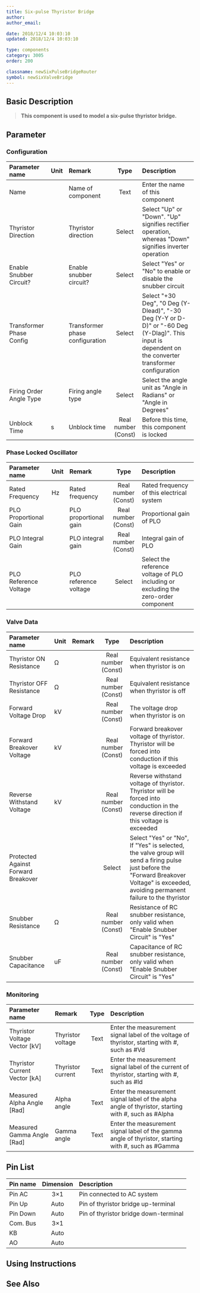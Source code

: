 ```yaml
---
title: Six-pulse Thyristor Bridge
author: 
author_email:

date: 2018/12/4 10:03:10
updated: 2018/12/4 10:03:10

type: components
category: 3005
order: 200

classname: newSixPulseBridgeRouter
symbol: newSixValveBridge
---
```

## Basic Description


> **This component is used to model a six-pulse thyristor bridge.**

## Parameter
### Configuration
| Parameter name | Unit | Remark | Type | Description |
| :--- | :--- | :--- | :--: | :--- |
| Name |  | Name of component | Text | Enter the name of this component |
| Thyristor Direction |  | Thyristor direction | Select | Select "Up" or "Down". "Up" signifies rectifier operation, whereas "Down" signifies inverter operation |
| Enable Snubber Circuit? |  | Enable snubber circuit? | Select | Select "Yes" or "No" to enable or disable the snubber circuit |
| Transformer Phase Config |  | Transformer phase configuration | Select | Select "+30 Deg", "0 Deg (Y-Dlead)", "-30 Deg (Y-Y or D-D)" or "-60 Deg (Y-Dlag)". This input is dependent on the converter transformer configuration |
| Firing Order Angle Type |  | Firing angle type | Select | Select the angle unit as "Angle in Radians" or "Angle in Degrees" |
| Unblock Time | s | Unblock time | Real number (Const) | Before this time, this component is locked |

### Phase Locked Oscillator
| Parameter name | Unit | Remark | Type | Description |
| :--- | :--- | :--- | :--: | :--- |
| Rated Frequency | Hz | Rated frequency | Real number (Const) | Rated frequency of this electrical system |
| PLO Proportional Gain |  | PLO proportional gain | Real number (Const) | Proportional gain of PLO |
| PLO Integral Gain |  | PLO integral gain | Real number (Const) | Integral gain of PLO |
| PLO Reference Voltage |  | PLO reference voltage | Select |  Select the reference voltage of PLO including or excluding the zero-order component |

### Valve Data
| Parameter name | Unit | Remark | Type | Description |
| :--- | :--- | :--- | :--: | :--- |
| Thyristor ON  Resistance | Ω |  | Real number (Const) | Equivalent resistance when thyristor is on |
| Thyristor OFF Resistance | Ω |  | Real number (Const) | Equivalent resistance when thyristor is off |
| Forward Voltage Drop | kV |  | Real number (Const) | The voltage drop when thyristor is on |
| Forward Breakover Voltage | kV |  | Real number (Const) | Forward breakover voltage of thyristor. Thyristor will be forced into conduction if this voltage is exceeded |
| Reverse Withstand Voltage | kV |  | Real number (Const) | Reverse withstand voltage of thyristor. Thyristor will be forced into conduction in the reverse direction if this voltage is exceeded |
| Protected Against Forward Breakover |  |  | Select | Select "Yes" or "No", If "Yes" is selected, the valve group will send a firing pulse just before the "Forward Breakover Voltage" is exceeded, avoiding permanent failure to the thyristor |
| Snubber Resistance | Ω |  | Real number (Const) | Resistance of RC snubber resistance, only valid when "Enable Snubber Circuit" is "Yes" |
| Snubber Capacitance | uF |  | Real number (Const) | Capacitance of RC snubber resistance, only valid when "Enable Snubber Circuit" is "Yes" |

### Monitoring
| Parameter name | Remark | Type | Description |
| :--- | :--- | :--: | :--- |
| Thyristor Voltage Vector \[kV\] | Thyristor voltage | Text | Enter the measurement signal label of the voltage of thyristor, starting with #, such as #Vd |
| Thyristor Current Vector \[kA\] | Thyristor current | Text | Enter the measurement signal label of the current of thyristor, starting with #, such as #Id |
| Measured Alpha Angle \[Rad\] | Alpha angle | Text | Enter the measurement signal label of the alpha angle of thyristor, starting with #, such as #Alpha |
| Measured Gamma Angle \[Rad\] | Gamma angle | Text | Enter the measurement signal label of the gamma angle of thyristor, starting with #, such as #Gamma |


## Pin List

| Pin name | Dimension | Description |
| :--- | :--:  | :--- |
| Pin AC | 3×1 | Pin connected to AC system |
| Pin Up | Auto | Pin of thyristor bridge up-terminal |
| Pin Down | Auto | Pin of thyristor bridge down-terminal |
| Com. Bus | 3×1 | |
| KB | Auto | |
| AO | Auto | |

## Using Instructions



## See Also


